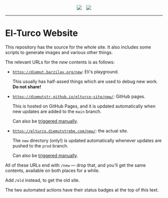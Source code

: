 <p align="center">
  <a href="../../actions/workflows/deploy-gh-pages.yml">
    <img src="../../actions/workflows/deploy-gh-pages.yml/badge.svg" hspace="5"></a>
  <a href="../../actions/workflows/deploy-prod.yml">
    <img src="../../actions/workflows/deploy-prod.yml/badge.svg" hspace="5"></a>
</p>

---

# El-Turco Website

This repository has the source for the whole site. It also includes some scripts to generate images and various other things.

The relevant URLs for the *new* contents is as follows:

* [`https://diemut.barzilay.org/new`](https://diemut.barzilay.org/new): Eli's playground.

  This usually has half-assed things which are used to debug new work.  **Do not share!**

* [`https://diemutstr.github.io/elturco-site/new/`](https://diemutstr.github.io/elturco-site/new/): GitHub pages.

  This is hosted on GitHub Pages, and it is updated automatically when new updates are added to the `main` branch.

  Can also be [triggered manually](https://github.com/diemutstr/elturco-site/actions/workflows/deploy-gh-pages.yml).

* [`https://elturco.diemutstrebe.com/new/`](https://elturco.diemutstrebe.com/new/): the actual site.

  The `new` directory (only!) is updated automatically whenever updates are pushed to the `prod` branch.

  Can also be [triggered manually](https://github.com/diemutstr/elturco-site/actions/workflows/deploy-prod.yml).

All of these URLs end with `/new` — drop that, and you'll get the same contents, available on both places for a while.

Add `/old` instead, to get the old site.

The two automated actions have their status badges at the top of this text.
